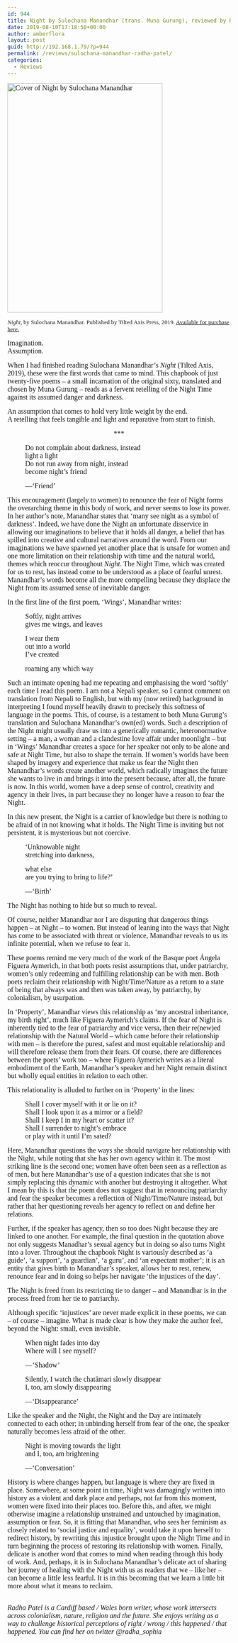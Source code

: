 ```yaml
---
id: 944
title: Night by Sulochana Manandhar (trans. Muna Gurung), reviewed by Radha Patel
date: 2019-08-10T17:18:50+00:00
author: amberflora
layout: post
guid: http://192.168.1.79/?p=944
permalink: /reviews/sulochana-manandhar-radha-patel/
categories:
  - Reviews
---
```

<span style="font-family: georgia, palatino, serif; font-size: 12pt;"><img loading="lazy" class="aligncenter wp-image-949" src="http://amberflora.com/wp-content/uploads/2019/08/Night.jpg" alt="Cover of Night by Sulochana Manandhar" width="350" height="517" srcset="https://www.amberflora.com/wp-content/uploads/2019/08/Night.jpg 864w, https://www.amberflora.com/wp-content/uploads/2019/08/Night-203x300.jpg 203w, https://www.amberflora.com/wp-content/uploads/2019/08/Night-768x1134.jpg 768w, https://www.amberflora.com/wp-content/uploads/2019/08/Night-693x1024.jpg 693w" sizes="(max-width: 350px) 100vw, 350px" /></span>

<p style="text-align: left;">
  <span style="font-size: 10pt; font-family: georgia, palatino, serif;"><em>Night</em>, by Sulochana Manandhar. Published by Tilted Axis Press, 2019. <a href="https://www.tiltedaxispress.com/store/from-nepal-translating-feminisms">Available for purchase here.</a></span>
</p>

<span style="font-family: georgia, palatino, serif; font-size: 12pt;">Imagination.</span>  
<span style="font-family: georgia, palatino, serif; font-size: 12pt;">Assumption.</span>

<span style="font-family: georgia, palatino, serif; font-size: 12pt;">When I had finished reading Sulochana Manandhar’s <em>Night</em> (Tilted Axis, 2019), these were the first words that came to mind. This chapbook of just twenty-five poems – a small incarnation of the original sixty, translated and chosen by Muna Gurung – reads as a fervent retelling of the Night Time against its assumed danger and darkness.</span>

<span style="font-family: georgia, palatino, serif; font-size: 12pt;">An assumption that comes to hold very little weight by the end.</span>  
<span style="font-family: georgia, palatino, serif; font-size: 12pt;">A retelling that feels tangible and light and reparative from start to finish.</span>

<p style="text-align: center;">
  <span style="font-family: georgia, palatino, serif; font-size: 12pt;">***</span>
</p>

<p style="padding-left: 40px;">
  <span style="font-family: georgia, palatino, serif; font-size: 12pt;">Do not complain about darkness, instead</span><br /> <span style="font-family: georgia, palatino, serif; font-size: 12pt;">light a light</span><br /> <span style="font-family: georgia, palatino, serif; font-size: 12pt;">Do not run away from night, instead</span><br /> <span style="font-family: georgia, palatino, serif; font-size: 12pt;">become night’s friend</span>
</p>

<p style="padding-left: 40px;">
  <span style="font-family: georgia, palatino, serif; font-size: 12pt;">—‘Friend&#8217;</span>
</p>

<span style="font-family: georgia, palatino, serif; font-size: 12pt;">This encouragement (largely to women) to renounce the fear of Night forms the overarching theme in this body of work, and never seems to lose its power. In her author’s note, Manandhar states that ‘many see night as a symbol of darkness’. Indeed, we have done the Night an unfortunate disservice in allowing our imaginations to believe that it holds all danger, a belief that has spilled into creative and cultural narratives around the word. From our imaginations we have spawned yet another place that is unsafe for women and one more limitation on their relationship with time and the natural world, themes which reoccur throughout <em>Night</em>. The Night Time, which was created for us to rest, has instead come to be understood as a place of fearful unrest. Manandhar’s words become all the more compelling because they displace the Night from its assumed sense of inevitable danger.</span>

<span style="font-family: georgia, palatino, serif; font-size: 12pt;">In the first line of the first poem, ‘Wings’, Manandhar writes:</span>

<p style="padding-left: 40px;">
  <span style="font-family: georgia, palatino, serif; font-size: 12pt;">Softly, night arrives</span><br /> <span style="font-family: georgia, palatino, serif; font-size: 12pt;">gives me wings, and leaves</span>
</p>

<p style="padding-left: 40px;">
  <span style="font-family: georgia, palatino, serif; font-size: 12pt;">I wear them</span><br /> <span style="font-family: georgia, palatino, serif; font-size: 12pt;">out into a world</span><br /> <span style="font-family: georgia, palatino, serif; font-size: 12pt;">I’ve created</span>
</p>

<p style="padding-left: 40px;">
  <span style="font-family: georgia, palatino, serif; font-size: 12pt;">roaming any which way</span>
</p>

<span style="font-family: georgia, palatino, serif; font-size: 12pt;">Such an intimate opening had me repeating and emphasising the word ‘softly’ each time I read this poem. I am not a Nepali speaker, so I cannot comment on translation from Nepali to English, but with my (now retired) background in interpreting I found myself heavily drawn to precisely this softness of language in the poems. This, of course, is a testament to both Muna Gurung’s translation and Sulochana Manandhar’s own(ed) words. Such a description of the Night might usually draw us into a generically romantic, heteronormative setting – a man, a woman and a clandestine love affair under moonlight – but in &#8216;Wings&#8217; Manandhar creates a space for her speaker not only to be alone and safe at Night Time, but also to shape the terrain. If women’s worlds have been shaped by imagery and experience that make us fear the Night then Manandhar’s words create another world, which radically imagines the future she wants to live in and brings it into the present because, after all, the future is now. In this world, women have a deep sense of control, creativity and agency in their lives, in part because they no longer have a reason to fear the Night.</span>

<span style="font-family: georgia, palatino, serif; font-size: 12pt;">In this new present, the Night is a carrier of knowledge but there is nothing to be afraid of in not knowing what it holds. The Night Time is inviting but not persistent, it is mysterious but not coercive.</span>

<p style="padding-left: 40px;">
  <span style="font-family: georgia, palatino, serif; font-size: 12pt;">‘Unknowable night</span><br /> <span style="font-family: georgia, palatino, serif; font-size: 12pt;">stretching into darkness,</span>
</p>

<p style="padding-left: 40px;">
  <span style="font-family: georgia, palatino, serif; font-size: 12pt;">what else</span><br /> <span style="font-family: georgia, palatino, serif; font-size: 12pt;">are you trying to bring to life?’</span>
</p>

<p style="padding-left: 40px;">
  <span style="font-family: georgia, palatino, serif; font-size: 12pt;">—‘Birth’</span>
</p>

<span style="font-family: georgia, palatino, serif; font-size: 12pt;">The Night has nothing to hide but so much to reveal.</span>

<span style="font-family: georgia, palatino, serif; font-size: 12pt;">Of course, neither Manandhar nor I are disputing that dangerous things happen – at Night – to women. But instead of leaning into the ways that Night has come to be associated with threat or violence, Manandhar reveals to us its infinite potential, when we refuse to fear it.</span>

<span style="font-family: georgia, palatino, serif; font-size: 12pt;">These poems remind me very much of the work of the Basque poet Ángela Figuera Aymerich, in that both poets resist assumptions that, under patriarchy, women’s only redeeming and fulfilling relationship can be with men. Both poets reclaim their relationship with Night/Time/Nature as a return to a state of being that always was and then was taken away, by patriarchy, by colonialism, by usurpation.</span>

<span style="font-family: georgia, palatino, serif; font-size: 12pt;">In ‘Property’, Manandhar views this relationship as ‘my ancestral inheritance, my birth right’, much like Figuera Aymerich’s claims. If the fear of Night is inherently tied to the fear of patriarchy and vice versa, then their re(new)ed relationship with the Natural World – which came before their relationship with men – is therefore the purest, safest and most equitable relationship and will therefore release them from their fears. Of course, there are differences between the poets’ work too – where Figuera Aymerich writes as a literal embodiment of the Earth, Manandhar’s speaker and her Night remain distinct but wholly equal entities in relation to each other.</span>

<span style="font-family: georgia, palatino, serif; font-size: 12pt;">This relationality is alluded to further on in ‘Property’ in the lines:</span>

<p style="padding-left: 40px;">
  <span style="font-family: georgia, palatino, serif; font-size: 12pt;">Shall I cover myself with it or lie on it?</span><br /> <span style="font-family: georgia, palatino, serif; font-size: 12pt;">Shall I look upon it as a mirror or a field?</span><br /> <span style="font-family: georgia, palatino, serif; font-size: 12pt;">Shall I keep I in my heart or scatter it?</span><br /> <span style="font-family: georgia, palatino, serif; font-size: 12pt;">Shall I surrender to night’s embrace</span><br /> <span style="font-family: georgia, palatino, serif; font-size: 12pt;">or play with it until I’m sated?</span>
</p>

<span style="font-family: georgia, palatino, serif; font-size: 12pt;">Here, Manandhar questions the ways she should navigate her relationship with the Night, while noting that she has her own agency within it. The most striking line is the second one; women have often been seen as a reflection as of men, but here Manandhar’s use of a question indicates that she is not simply replacing this dynamic with another but destroying it altogether. What I mean by this is that the poem does not suggest that in renouncing patriarchy and fear the speaker becomes a reflection of Night/Time/Nature instead, but rather that her questioning reveals her agency to reflect on and define her relations.</span>

<span style="font-family: georgia, palatino, serif; font-size: 12pt;">Further, if the speaker has agency, then so too does Night because they are linked to one another. For example, the final question in the quotation above not only suggests Manadhar’s sexual agency but in doing so also turns Night into a lover. Throughout the chapbook Night is variously described as ‘a guide’, ‘a support’, ‘a guardian’, ‘a guru’, and ‘an expectant mother’; it is an entity that gives birth to Manandhar’s speaker, allows her to rest, renew, renounce fear and in doing so helps her navigate ‘the injustices of the day’.</span>

<span style="font-family: georgia, palatino, serif; font-size: 12pt;">The Night is freed from its restricting tie to danger – and Manandhar is in the process freed from her tie to patriarchy.</span>

<span style="font-family: georgia, palatino, serif; font-size: 12pt;">Although specific ‘injustices’ are never made explicit in these poems, we can – of course – imagine. What <em>is</em> made clear is how they make the author feel, beyond the Night: small, even invisible.</span>

<p style="padding-left: 40px;">
  <span style="font-family: georgia, palatino, serif; font-size: 12pt;">When night fades into day</span><br /> <span style="font-family: georgia, palatino, serif; font-size: 12pt;">Where will I see myself?</span>
</p>

<p style="padding-left: 40px;">
  <span style="font-family: georgia, palatino, serif; font-size: 12pt;">—‘Shadow’</span>
</p>

<p style="padding-left: 40px;">
  <span style="font-family: georgia, palatino, serif; font-size: 12pt;">Silently, I watch the chatāmari slowly disappear</span><br /> <span style="font-family: georgia, palatino, serif; font-size: 12pt;">I, too, am slowly disappearing</span>
</p>

<p style="padding-left: 40px;">
  <span style="font-family: georgia, palatino, serif; font-size: 12pt;">—‘Disappearance’</span>
</p>

<span style="font-family: georgia, palatino, serif; font-size: 12pt;">Like the speaker and the Night, the Night and the Day are intimately connected to each other; in unbinding herself from fear of the one, the speaker naturally becomes less afraid of the other.</span>

<p style="padding-left: 40px;">
  <span style="font-family: georgia, palatino, serif; font-size: 12pt;">Night is moving towards the light</span><br /> <span style="font-family: georgia, palatino, serif; font-size: 12pt;">and I, too, am brightening</span>
</p>

<p style="padding-left: 40px;">
  <span style="font-family: georgia, palatino, serif; font-size: 12pt;">—‘Conversation’</span>
</p>

<span style="font-family: georgia, palatino, serif; font-size: 12pt;">History is where changes happen, but language is where they are fixed in place. Somewhere, at some point in time, Night was damagingly written into history as a violent and dark place and perhaps, not far from this moment, women were fixed into their places too. Before this, and after, we might otherwise imagine a relationship unstrained and untouched by imagination, assumption or fear. So, it is fitting that Manandhar, who sees her feminism as closely related to &#8216;social justice and equality&#8217;, would take it upon herself to redirect history, by rewriting this injustice brought upon the Night Time and in turn beginning the process of restoring its relationship with women. Finally, delicate is another word that comes to mind when reading through this body of work. And, perhaps, it is in Sulochana Manandhar&#8217;s delicate act of sharing her journey of healing with the Night with us as readers that we – like her – can become a little less fearful. It is in this becoming that we learn a little bit more about what it means to reclaim.</span>

&nbsp;  
<span style="font-family: georgia, palatino, serif; font-size: 12pt;"><em>Radha Patel is a Cardiff based / Wales born writer, whose work intersects across colonialism, nature, religion and the future. She enjoys writing as a way to challenge historical perceptions of right / wrong / this happened / that happened. You can find her on twitter @radha_sophia</em></span>
